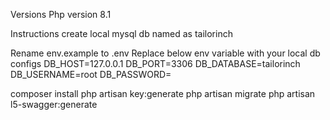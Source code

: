 Versions 
Php version 8.1

Instructions
create local mysql db named as tailorinch

Rename env.example to .env
    Replace below env variable with your local db configs
        DB_HOST=127.0.0.1
        DB_PORT=3306
        DB_DATABASE=tailorinch
        DB_USERNAME=root
        DB_PASSWORD=
        
composer install 
php artisan key:generate
php artisan migrate
php artisan l5-swagger:generate
